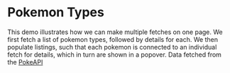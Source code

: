 # Pokemon Types
This demo illustrates how we can make multiple fetches on one page. We first fetch a list of pokemon types, followed by details for each. We then populate listings, such that each pokemon is connected to an individual fetch for details, which in turn are shown in a popover. Data fetched from the [PokeAPI](https://pokeapi.co)